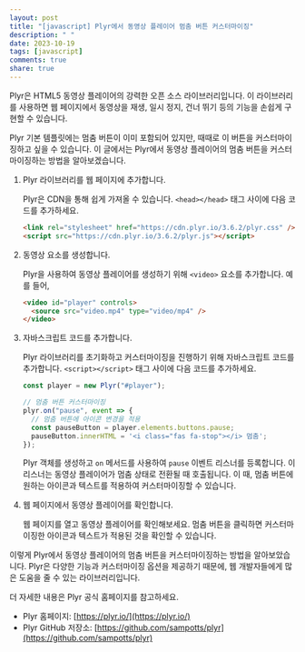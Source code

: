 ```yaml
---
layout: post
title: "[javascript] Plyr에서 동영상 플레이어 멈춤 버튼 커스터마이징"
description: " "
date: 2023-10-19
tags: [javascript]
comments: true
share: true
---
```


Plyr은 HTML5 동영상 플레이어의 강력한 오픈 소스 라이브러리입니다. 이 라이브러리를 사용하면 웹 페이지에서 동영상을 재생, 일시 정지, 건너 뛰기 등의 기능을 손쉽게 구현할 수 있습니다.

Plyr 기본 템플릿에는 멈춤 버튼이 이미 포함되어 있지만, 때때로 이 버튼을 커스터마이징하고 싶을 수 있습니다. 이 글에서는 Plyr에서 동영상 플레이어의 멈춤 버튼을 커스터마이징하는 방법을 알아보겠습니다.

1. Plyr 라이브러리를 웹 페이지에 추가합니다.

   Plyr은 CDN을 통해 쉽게 가져올 수 있습니다. `<head></head>` 태그 사이에 다음 코드를 추가하세요.

   ```html
   <link rel="stylesheet" href="https://cdn.plyr.io/3.6.2/plyr.css" />
   <script src="https://cdn.plyr.io/3.6.2/plyr.js"></script>
   ```

2. 동영상 요소를 생성합니다.

   Plyr을 사용하여 동영상 플레이어를 생성하기 위해 `<video>` 요소를 추가합니다. 예를 들어,

   ```html
   <video id="player" controls>
     <source src="video.mp4" type="video/mp4" />
   </video>
   ```

3. 자바스크립트 코드를 추가합니다.

   Plyr 라이브러리를 초기화하고 커스터마이징을 진행하기 위해 자바스크립트 코드를 추가합니다. `<script></script>` 태그 사이에 다음 코드를 추가하세요.

   ```javascript
   const player = new Plyr("#player");

   // 멈춤 버튼 커스터마이징
   plyr.on("pause", event => {
     // 멈춤 버튼에 아이콘 변경을 적용
     const pauseButton = player.elements.buttons.pause;
     pauseButton.innerHTML = '<i class="fas fa-stop"></i> 멈춤';
   });
   ```

   Plyr 객체를 생성하고 `on` 메서드를 사용하여 `pause` 이벤트 리스너를 등록합니다. 이 리스너는 동영상 플레이어가 멈춤 상태로 전환될 때 호출됩니다. 이 때, 멈춤 버튼에 원하는 아이콘과 텍스트를 적용하여 커스터마이징할 수 있습니다.

4. 웹 페이지에서 동영상 플레이어를 확인합니다.

   웹 페이지를 열고 동영상 플레이어를 확인해보세요. 멈춤 버튼을 클릭하면 커스터마이징한 아이콘과 텍스트가 적용된 것을 확인할 수 있습니다.

이렇게 Plyr에서 동영상 플레이어의 멈춤 버튼을 커스터마이징하는 방법을 알아보았습니다. Plyr은 다양한 기능과 커스터마이징 옵션을 제공하기 때문에, 웹 개발자들에게 많은 도움을 줄 수 있는 라이브러리입니다.

더 자세한 내용은 Plyr 공식 홈페이지를 참고하세요.

- Plyr 홈페이지: [https://plyr.io/](https://plyr.io/)
- Plyr GitHub 저장소: [https://github.com/sampotts/plyr](https://github.com/sampotts/plyr)